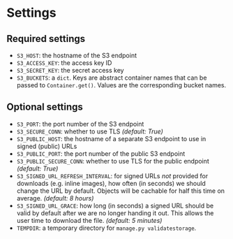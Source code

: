 # Settings

## Required settings

- `S3_HOST`: the hostname of the S3 endpoint
- `S3_ACCESS_KEY`: the access key ID
- `S3_SECRET_KEY`: the secret access key
- `S3_BUCKETS`: a `dict`.  Keys are abstract container names that can be
  passed to `Container.get()`.  Values are the corresponding bucket names.

## Optional settings

- `S3_PORT`: the port number of the S3 endpoint
- `S3_SECURE_CONN`: whether to use TLS *(default: True)*
- `S3_PUBLIC_HOST`: the hostname of a separate S3 endpoint to use in signed
  (public) URLs
- `S3_PUBLIC_PORT`: the port number of the public S3 endpoint
- `S3_PUBLIC_SECURE_CONN`: whether to use TLS for the public endpoint
  *(default: True)*
- `S3_SIGNED_URL_REFRESH_INTERVAL`: for signed URLs *not* provided for
  downloads (e.g. inline images), how often (in seconds) we should change
  the URL by default.  Objects will be cachable for half this time on
  average.  *(default: 8 hours)*
- `S3_SIGNED_URL_GRACE`: how long (in seconds) a signed URL should be valid
  by default after we are no longer handing it out.  This allows the user
  time to download the file.  *(default: 5 minutes)*
- `TEMPDIR`: a temporary directory for `manage.py validatestorage`.
